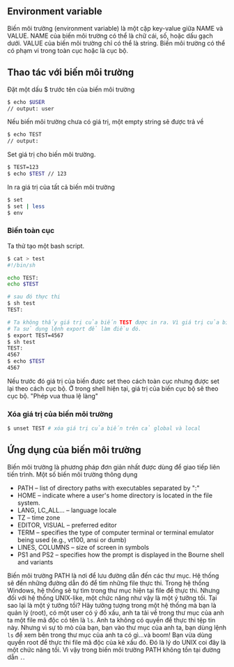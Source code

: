 ## Environment variable
Biến môi trường (environment variable) là một cặp key-value giữa NAME và VALUE.
NAME của biến môi trường có thể là chữ cái, số, hoặc dấu gạch dưới.
VALUE của biến môi trường chỉ có thể là string.
Biến môi trường có thể có phạm vi trong toàn cục hoặc là cục bộ.

## Thao tác với biến môi trường
Đặt một dấu $ trước tên của biến môi trường
```bash 
$ echo $USER
// output: user 
```
Nếu biến môi trường chưa có giá trị, một empty string sẽ được trả về
```bash
$ echo TEST
// output: 
```
Set giá trị cho biến môi trường.
```bash
$ TEST=123
$ echo $TEST // 123
```
In ra giá trị của tất cả biến môi trường 
```bash
$ set
$ set | less
$ env 
```
### Biến toàn cục
Ta thử tạo một bash script.
```bash
$ cat > test
#!/bin/sh

echo TEST:
echo $TEST

# sau đó thực thi 
$ sh test
TEST:

# Ta không thấy giá trị của biến TEST được in ra. Vì giá trị của biến này không được kế thừa từ SHELL hiện tại đến SHELL sh mới.
# Ta sử dụng lệnh export để làm điều đó.
$ export TEST=4567
$ sh test
TEST:
4567
$ echo $TEST
4567
```
Nếu trước đó giá trị của biến được set theo cách toàn cục nhưng được set lại theo cách cục bộ. Ở trong shell hiện tại, giá trị của biến cục bộ sẽ theo cục bộ. "Phép vua thua lệ làng"
### Xóa giá trị của biến môi trường
```bash
$ unset TEST # xóa giá trị của biến trên cả global và local
```
## Ứng dụng của biến môi trường
Biến môi trường là phương pháp đơn giản nhất được dùng để giao tiếp liên tiến trình.
Một số biến môi trường thông dụng
- PATH – list of directory paths with executables separated by ":" 
- HOME – indicate where a user's home directory is located in the file system. 
- LANG, LC_ALL... – language locale 
- TZ – time zone 
- EDITOR, VISUAL – preferred editor 
- TERM – specifies the type of computer terminal or terminal emulator being used (e.g., vt100, ansi or dumb) 
- LINES, COLUMNS – size of screen in symbols 
- PS1 and PS2 – specifies how the prompt is displayed in the Bourne shell and variants

Biến môi trường PATH là nơi để lưu đường dẫn đến các thư mục. Hệ thống sẽ đến những đường dẫn đó để tìm những file thực thi. Trong hệ thống Windows, hệ thống sẽ tự tìm trong thư mục hiện tại file để thực thi. Nhưng đối với hệ thống UNIX-like, một chức năng như vậy là một ý tưởng tồi. Tại sao lại là một ý tưởng tồi? Hãy tưởng tượng trong một hệ thống mà bạn là quản lý (root), có một user có ý đồ xấu, anh ta tải về trong thư mục của anh ta một file mã độc có tên là `ls`. Anh ta không có quyền để thực thi tệp tin này. Nhưng vì sự tò mò của bạn, bạn vào thư mục của anh ta, bạn dùng lệnh `ls` để xem bên trong thư mục của anh ta có gì...và boom! Bạn vừa dùng quyền root để thực thi file mã độc của kẻ xấu đó. Đó là lý do UNIX coi đây là một chức năng tồi. Vì vậy trong biến môi trường PATH không tồn tại đường dẫn `.`.
